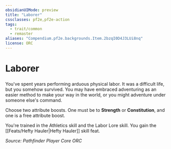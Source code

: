 ```yaml
---
obsidianUIMode: preview
title: "Laborer"
cssclasses: pf2e,pf2e-action
tags:
  - trait/common
  - remaster
aliases: "Compendium.pf2e.backgrounds.Item.2bzqI0D4J3LUi8nq"
license: ORC
---
```

# Laborer

### 






You've spent years performing arduous physical labor. It was a difficult life, but you somehow survived. You may have embraced adventuring as an easier method to make your way in the world, or you might adventure under someone else's command.

Choose two attribute boosts. One must be to **Strength** or **Constitution**, and one is a free attribute boost.

You're trained in the Athletics skill and the Labor Lore skill. You gain the [[Feats/Hefty Hauler|Hefty Hauler]] skill feat.

*Source: Pathfinder Player Core*
*ORC*